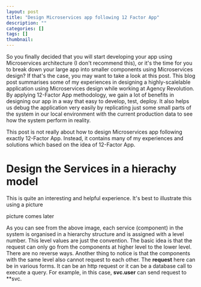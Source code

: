 ```yaml
---
layout: post
title: "Design Microservices app following 12 Factor App"
description: ""
categories: []
tags: []
thumbnail:
---
```


So you finally decided that you will start developing your app using Microservices architecture (I
don't recommend this), or it's the time for you to break down your large app into smaller components
using Microservices design? If that's the case, you may want to take a look at this post. This blog
post summarises some of my experiences in designing a highly-scalelable application using
Microservices design while working at Agency Revolution. By applying 12-Factor App methodology, we
gain a lot of benefits in designing our app in a way that easy to develop, test, deploy. It also
helps us debug the application very easily by replicating just some small parts of the system in our
local environment with the current production data to see how the system perform in reality.

This post is not really about how to design Microservices app following exactly 12-Factor App.
Instead, it contains many of my experiences and solutions which based on the idea of 12-Factor App.

# Design the Services in a hierachy model

This is quite an interesting and helpful experience. It's best to illustrate this using a picture

picture comes later

As you can see from the above image, each service (component) in the system is organised in a hierarchy structure and is assigned with a level number. This level values are just the convention. The basic idea is that the request can only go from the components at higher level to the lower level. There are no reverse ways. Another thing to notice is that the components with the same level also cannot request to each other. The **request** here can be in various forms. It can be an http request or it can be a database call to execute a query. For example, in this case, **svc.user** can send request to **svc.
